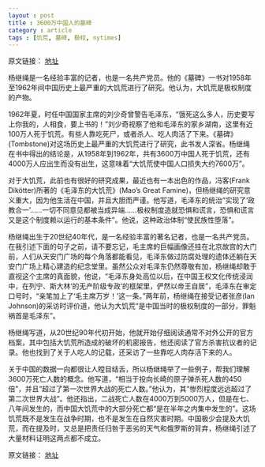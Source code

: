 ```yaml
---
layout : post
title : 3600万中国人的墓碑 
category : article
tags : [饥荒, 墓碑, 极权, nytimes]
---
```


原文链接： [地址](http://cn.nytimes.com/article/culture-arts/2012/12/11/c11mirsky/)

杨继绳是一名经验丰富的记者，也是一名共产党员。他的《墓碑》一书对1958年至1962年间中国历史上最严重的大饥荒进行了研究。他认为，大饥荒是极权制度的产物。

1962年夏，时任中国国家主席的刘少奇曾警告毛泽东，“饿死这么多人，历史要写上你我的，人相食，要上书的！”刘少奇视察了他和毛泽东的家乡湖南，这里有近100万人死于饥荒。有些人靠吃死尸，或者杀人、吃人肉活了下来。《墓碑》(Tombstone)对这场历史上最严重的大饥荒进行了研究，此书发人深省。杨继绳在书中得出的结论是，从1958年到1962年，共有3600万中国人死于饥荒，还有4000万人应出生而没有出生，这意味着“大饥荒使中国人口损失大约7600万”。

对于大饥荒，此前也有很好的研究成果，最近也有一本出色的作品，冯客(Frank Dikötter)所著的《毛泽东的大饥荒》(Mao’s Great Famine)，但杨继绳的研究意义重大，因为他生活在中国，并且大胆而严谨。他写道，毛泽东的统治“实现了‘政教合一’……一切不同意见都被当成异端……极权制度造就恐惧和谎言，恐惧和谎言又是这个制度赖以运行的基本条件”。他说，这种政治体制“使民族性堕落”。

杨继绳出生于20世纪40年代，是一名经验丰富的著名记者，也是一名共产党员。在我引述下面的句子之前，请不要忘记，毛主席的巨幅画像还挂在北京故宫的大门前，人们从天安门广场的每个角落都能看见，毛泽东做过防腐处理的遗体还躺在天安门广场上精心建造的纪念堂里。虽然公众对毛泽东仍然尊敬有加，杨继绳却敢于直视这个主席的真面貌，他说，“毛泽东身处高位以后，在中国王权文化传统浸润中，在列宁、斯大林‘的无产阶级专政’的框架里，俨然以帝王自居”，毛泽东在审定口号时，“亲笔加上了‘毛主席万岁！’这一条。”两年前，杨继绳在接受记者张彦(Ian Johnson)的采访时评价道，他认为大饥荒“是中国当时的极权制度的一部分，罪魁祸首是毛泽东”。

杨继绳写道，从20世纪90年代初开始，他就开始仔细阅读通常不对外公开的官方档案，其中包括大饥荒所造成的破坏的机密报告，他还阅读了官方杀害抗议者的记录。他也找到了关于人吃人的记载，还采访了一些靠吃人肉存活下来的人。

关于中国的数据一向都很让人瞠目结舌，所以杨继绳举了一些例子，帮我们理解3600万死亡人数的概念。他写道，“相当于投向长崎的原子弹杀死人数的450倍”，并且“超过了第一次世界大战的死亡人数。”他认为，其“惨烈程度远远超过了第二次世界大战”。他还指出，二战死亡人数在4000万到5000万人，但是在七、八年间发生的，而中国大饥荒中的大部分死亡都“是在半年之内集中发生的”。这场饥荒既不是发生在战争时期，也不是发生在自然灾害时期。中国极少会提及大饥荒，而在提及时，又总是把责任归咎于恶劣的天气和俄罗斯的背弃，杨继绳引述了大量材料证明这两点都不成立。

原文链接： [地址](http://cn.nytimes.com/article/culture-arts/2012/12/11/c11mirsky/)
